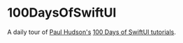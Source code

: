 # 100DaysOfSwiftUI


A daily tour of [Paul Hudson's](https://twitter.com/twostraws) [100 Days of SwiftUI tutorials](https://www.hackingwithswift.com/100/swiftui).
